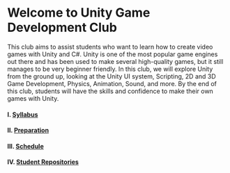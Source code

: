 # Welcome to Unity Game Development Club

This club aims to assist students who want to learn how to create video games with Unity and C#. Unity is one of the most popular game engines out there and has been used to make several high-quality games, but it still manages to be very beginner friendly. In this club, we will explore Unity from the ground up, looking at the Unity UI system, Scripting, 2D and 3D Game Development, Physics, Animation, Sound, and more. By the end of this club, students will have the skills and confidence to make their own games with Unity.

#### I. [Syllabus](https://github.com/Nox-Erebos/Unity-Game-Development-Club/blob/main/Syllabus.md)

#### II. [Preparation](https://github.com/Nox-Erebos/Unity-Game-Development-Club/blob/main/Prep.md)

#### III. [Schedule]()

#### IV. [Student Repositories]()
